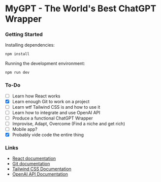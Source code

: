 # MyGPT - The World's Best ChatGPT Wrapper

### Getting Started

Installing dependencies:

```bash
npm install
```

Running the development environment:

```bash
npm run dev
```

### To-Do

- [ ] Learn how React works
- [x] Learn enough Git to work on a project
- [ ] Learn wtf Tailwind CSS is and how to use it
- [ ] Learn how to integrate and use OpenAI API
- [ ] Produce a functional ChatGPT Wrapper
- [ ] Improvise, Adapt, Overcome (Find a niche and get rich)
- [ ] Mobile app?
- [x] Probably vide code the entire thing

### Links

- [React documentation](https://react.dev/)
- [Git documentation](https://git-scm.com/docs)
- [Tailwind CSS Documentation](https://tailwindcss.com/docs/installation/framework-guides/react-router)
- [OpenAI API Documentation](https://platform.openai.com/docs/overview)

